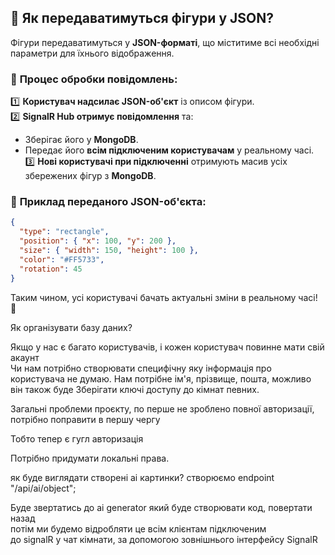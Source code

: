 ## 🔹 Як передаватимуться фігури у JSON?
Фігури передаватимуться у **JSON-форматі**, що міститиме всі необхідні параметри для їхнього відображення.

### 🔄 **Процес обробки повідомлень:**
1️⃣ **Користувач надсилає JSON-об'єкт** із описом фігури.  
2️⃣ **SignalR Hub отримує повідомлення** та:
- Зберігає його у **MongoDB**.
- Передає його **всім підключеним користувачам** у реальному часі.  
  3️⃣ **Нові користувачі при підключенні** отримують масив усіх збережених фігур з **MongoDB**.

### 📌 **Приклад переданого JSON-об'єкта:**
```json
{
  "type": "rectangle",
  "position": { "x": 100, "y": 200 },
  "size": { "width": 150, "height": 100 },
  "color": "#FF5733",
  "rotation": 45
}
```

Таким чином, усі користувачі бачать актуальні зміни в реальному часі! 🚀

Як організувати базу даних? 

Якщо у нас є багато користувачів, і кожен користувач повинне мати свій акаунт  
Чи нам потрібно створювати специфічну яку інформація про користувача не думаю.
Нам потрібне ім'я, прізвище, пошта, можливо він також буде
Зберігати ключі доступу до кімнат певних.

Загальні проблеми проєкту, по перше не зроблено повної 
авторизації, потрібно поправити в першу чергу

Тобто тепер є гугл авторизація

Потрібно придумати локальні права.

як буде виглядати створені ai картинки?
створюємо endpoint "/api/ai/object";

Буде звертатись до ai generator який буде створювати код, повертати назад  
потім ми будемо відробляти це всім клієнтам підключеним  
до signalR у чат кімнати, за допомогою зовнішнього інтерфейсу SignalR